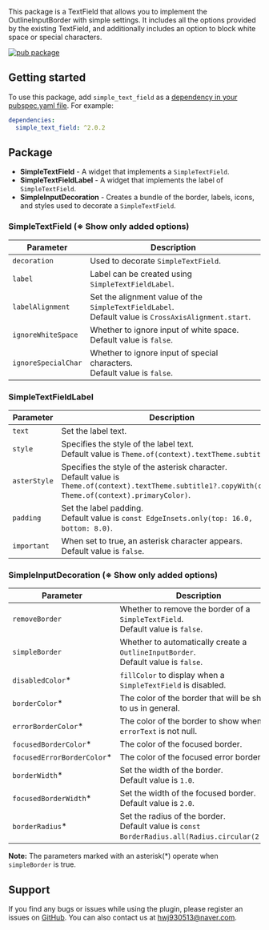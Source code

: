 This package is a TextField that allows you to implement the OutlineInputBorder with simple settings. It includes all the options provided by the existing TextField, and additionally includes an option to block white space or special characters.

[![pub package](https://img.shields.io/pub/v/simple_text_field.svg)](https://pub.dev/packages/simple_text_field)

## Getting started

To use this package, add `simple_text_field` as a [dependency in your pubspec.yaml file](https://flutter.io/platform-plugins/). For example:

```yaml
dependencies:
  simple_text_field: ^2.0.2
```

## Package

* **SimpleTextField** - A widget that implements a `SimpleTextField`.
* **SimpleTextFieldLabel** - A widget that implements the label of `SimpleTextField`.
* **SimpleInputDecoration** - Creates a bundle of the border, labels, icons, and styles used to decorate a `SimpleTextField`.

### SimpleTextField (※ Show only added options)

| Parameter | Description |
|---|---|
| `decoration` | Used to decorate `SimpleTextField`. |
| `label` | Label can be created using `SimpleTextFieldLabel`. |
| `labelAlignment` | Set the alignment value of the `SimpleTextFieldLabel`. <br> Default value is `CrossAxisAlignment.start`. |
| `ignoreWhiteSpace` | Whether to ignore input of white space. <br> Default value is `false`. |
| `ignoreSpecialChar` | Whether to ignore input of special characters. <br> Default value is `false`. |

### SimpleTextFieldLabel

| Parameter | Description |
|---|---|
| `text` | Set the label text. |
| `style` | Specifies the style of the label text. <br> Default value is `Theme.of(context).textTheme.subtitle1`. |
| `asterStyle` | Specifies the style of the asterisk character. <br> Default value is `Theme.of(context).textTheme.subtitle1?.copyWith(color: Theme.of(context).primaryColor)`. |
| `padding` | Set the label padding. <br> Default value is `const EdgeInsets.only(top: 16.0, bottom: 8.0)`. |
| `important` | When set to true, an asterisk character appears. <br> Default value is `false`. |

### SimpleInputDecoration (※ Show only added options)

| Parameter | Description |
|---|---|
| `removeBorder` | Whether to remove the border of a `SimpleTextField`. <br> Default value is `false`. |
| `simpleBorder` | Whether to automatically create a `OutlineInputBorder`. <br> Default value is `false`. |
| `disabledColor`* | `fillColor` to display when a `SimpleTextField` is disabled. |
| `borderColor`* | The color of the border that will be shown to us in general. |
| `errorBorderColor`* | The color of the border to show when the `errorText` is not null. |
| `focusedBorderColor`* | The color of the focused border. |
| `focusedErrorBorderColor`* | The color of the focused error border. |
| `borderWidth`* | Set the width of the border. <br> Default value is `1.0`. |
| `focusedBorderWidth`* | Set the width of the focused border. <br> Default value is `2.0`. |
| `borderRadius`* | Set the radius of the border. <br> Default value is `const BorderRadius.all(Radius.circular(2.0))`. |

**Note:** The parameters marked with an asterisk(*) operate when `simpleBorder` is true.

## Support

If you find any bugs or issues while using the plugin, please register an issues on [GitHub](https://github.com/Dev-hwang/simple_text_field/issues). You can also contact us at <hwj930513@naver.com>.

